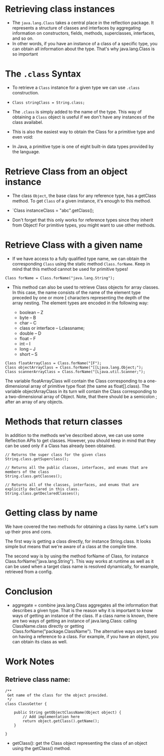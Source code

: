 # Retrieving class instances
- The `java.lang.Class` takes a central place in the reflection package. It represents a structure of classes and interfaces by aggregating information on constructors, fields, methods, superclasses, interfaces, and so on.
- In other words, if you have an instance of a class of a specific type, you can obtain all information about the type. That's why java.lang.Class is so important

# The `.class` Syntax
- To retrieve a `Class` instance for a given type we can use `.class` construction.
- `Class stringClass = String.class;`
- The `.class` is simply added to the name of the type. This way of obtaining a  `Class` object is useful if we don't have any instances of the class availabel.

- This is also the easiest way to obtain the Class for a primitive type and even void:

- In Java, a primitive type is one of eight built-in data types provided by the language.

  
# Retrieve Class from an object instance
- The class `Object`, the base class for any reference type, has a getClass method. To get `Class` of a given instance, it's enough to this method.

- `Class instanceClass = "abc".getClass();
- Don't forget that this only works for reference types since they inherit from Object! For primitive types, you might want to use other methods.

# Retrieve Class with a given name
- If we have access to a fully qualified type name, we can obtain the corresponding `Class` using the static method `Class.forName`. Keep in mind that this method cannot be used for primitive types!

`Class forName = Class.forName("java.lang.String");`

- This method can also be used to retrieve Class objects for array classes. In this case, the name consists of the name of the element type preceded by one or more [ characters representing the depth of the array nesting. The element types are encoded in the following way:

  - boolean – Z
  - byte – B
  - char – C
  - class or interface – Lclassname;
  - double – D
  - float – F
  - int – I
  - long – J
  - short – S

```
Class floatArrayClass = Class.forName("[F");
Class objectArrayClass = Class.forName("[[Ljava.lang.Object;");
Class scannerArrayClass = Class.forName("[Ljava.util.Scanner;");
```

The variable floatArrayClass will contain the Class corresponding to a one-dimensional array of primitive type float (the same as float[].class). The variable objectArrayClass in its turn will contain the Class corresponding to a two-dimensional array of Object. Note, that there should be a semicolon ; after an array of any objects.

# Methods that return classes
In addition to the methods we've described above, we can use some Reflection APIs to get classes. However, you should keep in mind that they can be used only if a Class has already been obtained.

```
// Returns the super class for the given class
String.class.getSuperclass();

// Returns all the public classes, interfaces, and enums that are members of the class
String.class.getClasses();

// Returns all of the classes, interfaces, and enums that are explicitly declared in this class.
String.class.getDeclaredClasses();
```

# Getting class by name
We have covered the two methods for obtaining a class by name. Let's sum up their pros and cons.

The first way is getting a class directly, for instance String.class. It looks simple but means that we're aware of a class at the compile time.

The second way is by using the method forName of Class, for instance Class.forName("java.lang.String"). This way works at runtime as well as it can be used when a target class name is resolved dynamically, for example, retrieved from a config.

# Conclusion
- aggregate = combine
java.lang.Class aggregates all the information that describes a given type. That is the reason why it is important to know ways of getting an instance of the class. If a class name is known, there are two ways of getting an instance of java.lang.Class: calling ClassName.class directly or getting Class.forName("package.ClassName"). The alternative ways are based on having a reference to a class. For example, if you have an object, you can obtain its class as well.

# Work Notes
## Retrieve class name:
```
/**
 Get name of the class for the object provided.
 */
class ClassGetter {

    public String getObjectClassName(Object object) {
        // Add implementation here
        return object.getClass().getName();
    }

}
```
- getClass(): get the Class object representing the class of an object using the getClass() method.

